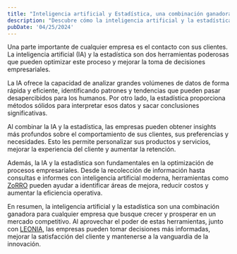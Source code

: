 ```yaml
---
title: "Inteligencia artificial y Estadística, una combinación ganadora"
description: "Descubre cómo la inteligencia artificial y la estadística pueden hacer crecer tu negocio."
pubDate: '04/25/2024'
---
```


Una parte importante de cualquier empresa es el contacto con sus clientes. La inteligencia artificial (IA) y la estadística son dos herramientas poderosas que pueden optimizar este proceso y mejorar la toma de decisiones empresariales.

La IA ofrece la capacidad de analizar grandes volúmenes de datos de forma rápida y eficiente, identificando patrones y tendencias que pueden pasar desapercibidos para los humanos. Por otro lado, la estadística proporciona métodos sólidos para interpretar esos datos y sacar conclusiones significativas.

Al combinar la IA y la estadística, las empresas pueden obtener insights más profundos sobre el comportamiento de sus clientes, sus preferencias y necesidades. Esto les permite personalizar sus productos y servicios, mejorar la experiencia del cliente y aumentar la retención.

Además, la IA y la estadística son fundamentales en la optimización de procesos empresariales. Desde la recolección de información hasta consultas e informes con inteligencia artificial moderna, herramientas como [ZoRRO](https://zorro.leonia.com.co/) pueden ayudar a identificar áreas de mejora, reducir costos y aumentar la eficiencia operativa.

En resumen, la inteligencia artificial y la estadística son una combinación ganadora para cualquier empresa que busque crecer y prosperar en un mercado competitivo. Al aprovechar el poder de estas herramientas, junto con [LEONIA](https://leonia.com.co/), las empresas pueden tomar decisiones más informadas, mejorar la satisfacción del cliente y mantenerse a la vanguardia de la innovación.